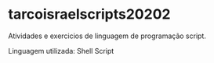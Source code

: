 # tarcoisraelscripts20202
Atividades e exercicios de linguagem de programação script.

Linguagem utilizada:
Shell Script
